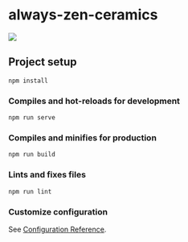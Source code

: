 # always-zen-ceramics

![](https://github.com/tora-pan/vue-alwayszenceramics/blob/master/client/zenCeramics.gif)

## Project setup
```
npm install
```

### Compiles and hot-reloads for development
```
npm run serve
```

### Compiles and minifies for production
```
npm run build
```

### Lints and fixes files
```
npm run lint
```

### Customize configuration
See [Configuration Reference](https://cli.vuejs.org/config/).
